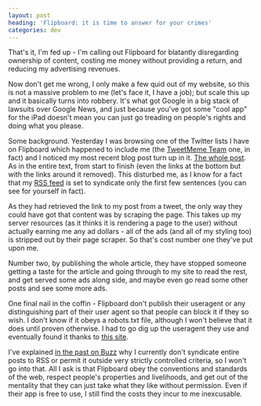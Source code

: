 ```yaml
---
layout: post
heading: 'Flipboard: it is time to answer for your crimes'
categories: dev
---
```


That's it, I'm fed up - I'm calling out Flipboard for blatantly disregarding ownership of content, costing me money without providing a return, and reducing my advertising revenues.

Now don't get me wrong, I only make a few quid out of my website, so this is not a massive problem to me (let's face it, I have a job); but scale this up and it basically turns into robbery. It's what got Google in a big stack of lawsuits over Google News, and just because you've got some "cool app" for the iPad doesn't mean you can just go treading on people's rights and doing what you please.

Some background. Yesterday I was browsing one of the Twitter lists I have on Flipboard which happened to include me (the [TweetMeme Team](http://twitter.com/tweetmeme/team) one, in fact) and I noticed my most recent blog post turn up in it. [The whole post](http://twitpic.com/2nrdx3). As in the entire text, from start to finish (even the links at the bottom but with the links around it removed). This disturbed me, as I know for a fact that my [RSS feed](http://www.chris-alexander.co.uk/rss) is set to syndicate only the first few sentences (you can see for yourself in fact).

As they had retrieved the link to my post from a tweet, the only way they could have got that content was by scraping the page. This takes up my server resources (as it thinks it is rendering a page to the user) without actually earning me any ad dollars - all of the ads (and all of my styling too) is stripped out by their page scraper. So that's cost number one they've put upon me.

Number two, by publishing the whole article, they have stopped someone getting a taste for the article and going through to my site to read the rest, and get served some ads along side, and maybe even go read some other posts and see some more ads.

One final nail in the coffin - Flipboard don't publish their useragent or any distinguishing part of their user agent so that people can block it if they so wish. I don't know if it obeys a robots.txt file, although I won't believe that it does until proven otherwise. I had to go dig up the useragent they use and eventually found it thanks to [this site](http://cleverhack.com/2010/08/15/flipboard-user-agent/).

I've explained [in the past on Buzz](http://www.google.com/buzz/thirstyferret/cmhuy3uyT2E/Why-dont-I-publish-my-entire-articles-in-my-RSS) why I currently don't syndicate entire posts to RSS or permit it outside very strictly controlled criteria, so I won't go into that. All I ask is that Flipboard obey the conventions and standards of the web, respect people's properties and livelihoods, and get out of the mentality that they can just take what they like without permission. Even if their app is free to use, I still find the costs they incur to me inexcusable.